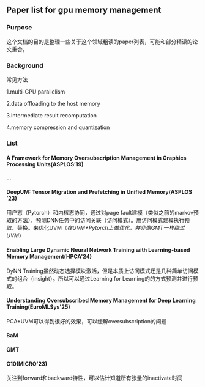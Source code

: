 ## Paper list for gpu memory management

### Purpose
这个文档的目的是整理一些关于这个领域粗读的paper列表，可能和部分精读的论文重合。

### Background
常见方法

1.multi-GPU parallelism 

2.data offloading to the host memory

3.intermediate result recomputation

4.memory compression and quantization

### List

#### A Framework for Memory Oversubscription  Management in Graphics Processing Units(ASPLOS’19)
...

#### DeepUM: Tensor Migration and Prefetching in Unified Memory(ASPLOS ’23)

用户态（Pytorch）和内核态协同，通过对page fault建模（类似之前的markov预取的方法），预测DNN任务中的访问关联（访问模式）。用访问模式建模执行预取、替换。来优化UVM（*在UVM+Pytorch上做优化，并非像GMT一样绕过UVM*）



#### Enabling Large Dynamic Neural Network Training with Learning-based Memory Management(HPCA'24)

DyNN Training虽然动态选择模块激活，但是本质上访问模式还是几种简单访问模式的组合（insight）。所以可以通过Learning for Learning的的方式预测并进行预取。



#### Understanding Oversubscribed Memory Management  for Deep Learning Training(EuroMLSys'25)

PCA+UVM可以得到很好的效果，可以缓解oversubscription的问题

#### BaM

#### GMT

#### G10(MICRO'23)
关注到forward和backward特性，可以估计知道所有张量的inactivate时间






